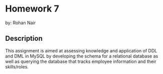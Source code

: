 # Homework 7
by: Rohan Nair
## Description
This assignment is aimed at assessing knowledge and application of DDL and DML in MySQL
by developing the schema for a relational database as well as querying the database that tracks employee information and their skills/roles.

